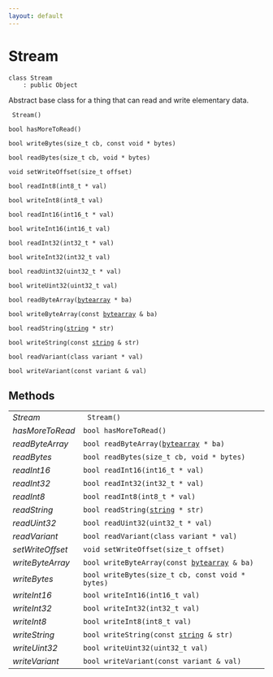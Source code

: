 ```yaml
---
layout: default
---
```


# Stream

```
class Stream
    : public Object
```


Abstract base class for a thing that can read and write elementary data.     

    
` Stream()`<br>

`bool hasMoreToRead()`<br>

`bool writeBytes(size_t cb, const void * bytes)`<br>

`bool readBytes(size_t cb, void * bytes)`<br>

`void setWriteOffset(size_t offset)`<br>

`bool readInt8(int8_t * val)`<br>

`bool writeInt8(int8_t val)`<br>

`bool readInt16(int16_t * val)`<br>

`bool writeInt16(int16_t val)`<br>

`bool readInt32(int32_t * val)`<br>

`bool writeInt32(int32_t val)`<br>

`bool readUint32(uint32_t * val)`<br>

`bool writeUint32(uint32_t val)`<br>

`bool readByteArray(`[`bytearray`](/oaknut/ref/base_group/bytearray)` * ba)`<br>

`bool writeByteArray(const `[`bytearray`](/oaknut/ref/base_group/bytearray)` & ba)`<br>

`bool readString(`[`string`](/oaknut/ref/base_group/string)` * str)`<br>

`bool writeString(const `[`string`](/oaknut/ref/base_group/string)` & str)`<br>

`bool readVariant(class variant * val)`<br>

`bool writeVariant(const variant & val)`<br>



## Methods

| | |
|-|-|
| *Stream* | ` Stream()` |  |
| *hasMoreToRead* | `bool hasMoreToRead()` |  |
| *readByteArray* | `bool readByteArray(`[`bytearray`](/oaknut/ref/base_group/bytearray)` * ba)` |  |
| *readBytes* | `bool readBytes(size_t cb, void * bytes)` |  |
| *readInt16* | `bool readInt16(int16_t * val)` |  |
| *readInt32* | `bool readInt32(int32_t * val)` |  |
| *readInt8* | `bool readInt8(int8_t * val)` |  |
| *readString* | `bool readString(`[`string`](/oaknut/ref/base_group/string)` * str)` |  |
| *readUint32* | `bool readUint32(uint32_t * val)` |  |
| *readVariant* | `bool readVariant(class variant * val)` |  |
| *setWriteOffset* | `void setWriteOffset(size_t offset)` |  |
| *writeByteArray* | `bool writeByteArray(const `[`bytearray`](/oaknut/ref/base_group/bytearray)` & ba)` |  |
| *writeBytes* | `bool writeBytes(size_t cb, const void * bytes)` |  |
| *writeInt16* | `bool writeInt16(int16_t val)` |  |
| *writeInt32* | `bool writeInt32(int32_t val)` |  |
| *writeInt8* | `bool writeInt8(int8_t val)` |  |
| *writeString* | `bool writeString(const `[`string`](/oaknut/ref/base_group/string)` & str)` |  |
| *writeUint32* | `bool writeUint32(uint32_t val)` |  |
| *writeVariant* | `bool writeVariant(const variant & val)` |  |
